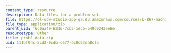 ```yaml
---
content_type: resource
description: Data files for a problem set.
file: https://ol-ocw-studio-app-qa.s3.amazonaws.com/courses/6-867-machine-learning-fall-2006/111bf94c5cd20cdbc677ec8c53ea8cfa_prob1_data.zip
file_type: application/zip
parent_uid: f6c0aa49-6336-7cb3-1ecb-b49c9243ee6e
resourcetype: Other
title: prob1_data.zip
uid: 111bf94c-5cd2-0cdb-c677-ec8c53ea8cfa
---
```

